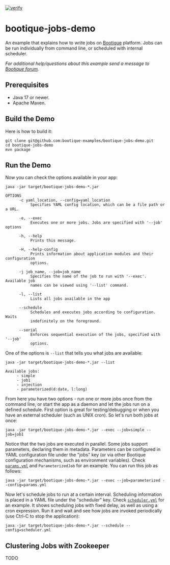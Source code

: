 [![verify](https://github.com/bootique-examples/bootique-jobs-demo/actions/workflows/verify.yml/badge.svg)](https://github.com/bootique-examples/bootique-jobs-demo/actions/workflows/verify.yml)

# bootique-jobs-demo

An example that explains how to write jobs on [Bootique](http://bootique.io) platform. Jobs can be run individually from command line, or scheduled with internal scheduler.

*For additional help/questions about this example send a message to
[Bootique forum](https://groups.google.com/forum/#!forum/bootique-user).*

## Prerequisites

* Java 17 or newer.
* Apache Maven.

## Build the Demo

Here is how to build it:

	git clone git@github.com:bootique-examples/bootique-jobs-demo.git
	cd bootique-jobs-demo
	mvn package

## Run the Demo

Now you can check the options available in your app:

    java -jar target/bootique-jobs-demo-*.jar

    OPTIONS
          -c yaml_location, --config=yaml_location
               Specifies YAML config location, which can be a file path or a URL.
    
          -e, --exec
               Executes one or more jobs. Jobs are specified with '--job' options
    
          -h, --help
               Prints this message.
    
          -H, --help-config
               Prints information about application modules and their configuration
               options.
    
          -j job_name, --job=job_name
               Specifies the name of the job to run with '--exec'. Available job
               names can be viewed using '--list' command.
    
          -l, --list
               Lists all jobs available in the app
    
          --schedule
               Schedules and executes jobs according to configuration. Waits
               indefinitely on the foreground.
    
          --serial
               Enforces sequential execution of the jobs, specified with '--job'
               options.

One of the options is ```--list``` that tells you what jobs are available:

    java -jar target/bootique-jobs-demo-*.jar --list

    Available jobs:
         - simple
         - job1
         - injection
         - parameterized(d:date, l:long)

From here you have two options - run one or more jobs once from the command line, or start the app as a daemon and let
the jobs run on a defined schedule. First option is great for testing/debugging or when you have an external scheduler
(such as UNIX cron). So let's run both jobs at once:

    java -jar target/bootique-jobs-demo-*.jar --exec --job=simple --job=job1

Notice that the two jobs are executed in parallel. Some jobs support parameters, declaring them in metadata. Parameters
can be configured in YAML configuration file under the "jobs" key (or via other Bootique configuration mechanisms, such
as environment variables). Check [```params.yml```](https://github.com/bootique-examples/bootique-jobs-demo/blob/master/params.yml) and ```ParameterizedJob``` for an example. You can run this job as
follows:

    java -jar target/bootique-jobs-demo-*.jar --exec --job=parameterized --config=params.yml

Now let's schedule jobs to run at a certain interval. Scheduling information is placed in a YAML file under
the "scheduler" key. Check [```scheduler.yml```](https://github.com/bootique-examples/bootique-jobs-demo/blob/master/scheduler.yml) for an example. It shows scheduling jobs with fixed delay, as well
as using a cron expression. Run it and wait and see how jobs are invoked periodically (use Ctrl-C to stop the application):

    java -jar target/bootique-jobs-demo-*.jar --schedule --config=scheduler.yml


## Clustering Jobs with Zookeeper

TODO
